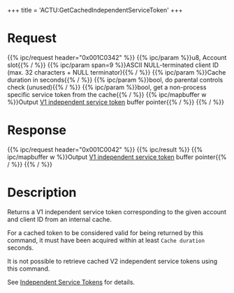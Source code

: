 +++
title = 'ACTU:GetCachedIndependentServiceToken'
+++

# Request

{{% ipc/request header="0x001C0342" %}}
{{% ipc/param %}}u8, Account slot{{% / %}}
{{% ipc/param span=9 %}}ASCII NULL-terminated client ID (max. 32 characters + NULL terminator){{% / %}}
{{% ipc/param %}}Cache duration in seconds{{% / %}}
{{% ipc/param %}}bool, do parental controls check (unused){{% / %}}
{{% ipc/param %}}bool, get a non-process specific service token from the cache{{% / %}}
{{% ipc/mapbuffer w %}}Output [V1 independent service token](ACT_Services#v1_independent_service_token "wikilink") buffer pointer{{% / %}}
{{% / %}}

# Response

{{% ipc/request header="0x001C0042" %}}
{{% ipc/result %}}
{{% ipc/mapbuffer w %}}Output [V1 independent service token](ACT_Services#v1_independent_service_token "wikilink") buffer pointer{{% / %}}
{{% / %}}

# Description

Returns a V1 independent service token corresponding to the given account and client ID from an internal cache.

For a cached token to be considered valid for being returned by this command, it must have been acquired within at least `Cache duration` seconds.

It is not possible to retrieve cached V2 independent service tokens using this command.

See [Independent Service Tokens](ACT_Services#independent_service_tokens "wikilink") for details.
